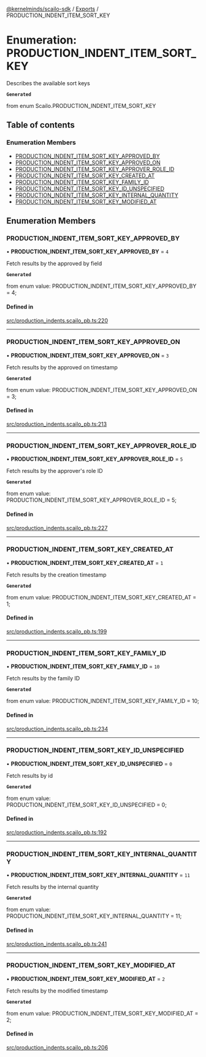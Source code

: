 [@kernelminds/scailo-sdk](../README.md) / [Exports](../modules.md) / PRODUCTION\_INDENT\_ITEM\_SORT\_KEY

# Enumeration: PRODUCTION\_INDENT\_ITEM\_SORT\_KEY

Describes the available sort keys

**`Generated`**

from enum Scailo.PRODUCTION_INDENT_ITEM_SORT_KEY

## Table of contents

### Enumeration Members

- [PRODUCTION\_INDENT\_ITEM\_SORT\_KEY\_APPROVED\_BY](PRODUCTION_INDENT_ITEM_SORT_KEY.md#production_indent_item_sort_key_approved_by)
- [PRODUCTION\_INDENT\_ITEM\_SORT\_KEY\_APPROVED\_ON](PRODUCTION_INDENT_ITEM_SORT_KEY.md#production_indent_item_sort_key_approved_on)
- [PRODUCTION\_INDENT\_ITEM\_SORT\_KEY\_APPROVER\_ROLE\_ID](PRODUCTION_INDENT_ITEM_SORT_KEY.md#production_indent_item_sort_key_approver_role_id)
- [PRODUCTION\_INDENT\_ITEM\_SORT\_KEY\_CREATED\_AT](PRODUCTION_INDENT_ITEM_SORT_KEY.md#production_indent_item_sort_key_created_at)
- [PRODUCTION\_INDENT\_ITEM\_SORT\_KEY\_FAMILY\_ID](PRODUCTION_INDENT_ITEM_SORT_KEY.md#production_indent_item_sort_key_family_id)
- [PRODUCTION\_INDENT\_ITEM\_SORT\_KEY\_ID\_UNSPECIFIED](PRODUCTION_INDENT_ITEM_SORT_KEY.md#production_indent_item_sort_key_id_unspecified)
- [PRODUCTION\_INDENT\_ITEM\_SORT\_KEY\_INTERNAL\_QUANTITY](PRODUCTION_INDENT_ITEM_SORT_KEY.md#production_indent_item_sort_key_internal_quantity)
- [PRODUCTION\_INDENT\_ITEM\_SORT\_KEY\_MODIFIED\_AT](PRODUCTION_INDENT_ITEM_SORT_KEY.md#production_indent_item_sort_key_modified_at)

## Enumeration Members

### PRODUCTION\_INDENT\_ITEM\_SORT\_KEY\_APPROVED\_BY

• **PRODUCTION\_INDENT\_ITEM\_SORT\_KEY\_APPROVED\_BY** = ``4``

Fetch results by the approved by field

**`Generated`**

from enum value: PRODUCTION_INDENT_ITEM_SORT_KEY_APPROVED_BY = 4;

#### Defined in

[src/production_indents.scailo_pb.ts:220](https://github.com/scailo/ts-sdk/blob/c10a36b57201dfa5903d4b53efa1e62aa6208936/src/production_indents.scailo_pb.ts#L220)

___

### PRODUCTION\_INDENT\_ITEM\_SORT\_KEY\_APPROVED\_ON

• **PRODUCTION\_INDENT\_ITEM\_SORT\_KEY\_APPROVED\_ON** = ``3``

Fetch results by the approved on timestamp

**`Generated`**

from enum value: PRODUCTION_INDENT_ITEM_SORT_KEY_APPROVED_ON = 3;

#### Defined in

[src/production_indents.scailo_pb.ts:213](https://github.com/scailo/ts-sdk/blob/c10a36b57201dfa5903d4b53efa1e62aa6208936/src/production_indents.scailo_pb.ts#L213)

___

### PRODUCTION\_INDENT\_ITEM\_SORT\_KEY\_APPROVER\_ROLE\_ID

• **PRODUCTION\_INDENT\_ITEM\_SORT\_KEY\_APPROVER\_ROLE\_ID** = ``5``

Fetch results by the approver's role ID

**`Generated`**

from enum value: PRODUCTION_INDENT_ITEM_SORT_KEY_APPROVER_ROLE_ID = 5;

#### Defined in

[src/production_indents.scailo_pb.ts:227](https://github.com/scailo/ts-sdk/blob/c10a36b57201dfa5903d4b53efa1e62aa6208936/src/production_indents.scailo_pb.ts#L227)

___

### PRODUCTION\_INDENT\_ITEM\_SORT\_KEY\_CREATED\_AT

• **PRODUCTION\_INDENT\_ITEM\_SORT\_KEY\_CREATED\_AT** = ``1``

Fetch results by the creation timestamp

**`Generated`**

from enum value: PRODUCTION_INDENT_ITEM_SORT_KEY_CREATED_AT = 1;

#### Defined in

[src/production_indents.scailo_pb.ts:199](https://github.com/scailo/ts-sdk/blob/c10a36b57201dfa5903d4b53efa1e62aa6208936/src/production_indents.scailo_pb.ts#L199)

___

### PRODUCTION\_INDENT\_ITEM\_SORT\_KEY\_FAMILY\_ID

• **PRODUCTION\_INDENT\_ITEM\_SORT\_KEY\_FAMILY\_ID** = ``10``

Fetch results by the family ID

**`Generated`**

from enum value: PRODUCTION_INDENT_ITEM_SORT_KEY_FAMILY_ID = 10;

#### Defined in

[src/production_indents.scailo_pb.ts:234](https://github.com/scailo/ts-sdk/blob/c10a36b57201dfa5903d4b53efa1e62aa6208936/src/production_indents.scailo_pb.ts#L234)

___

### PRODUCTION\_INDENT\_ITEM\_SORT\_KEY\_ID\_UNSPECIFIED

• **PRODUCTION\_INDENT\_ITEM\_SORT\_KEY\_ID\_UNSPECIFIED** = ``0``

Fetch results by id

**`Generated`**

from enum value: PRODUCTION_INDENT_ITEM_SORT_KEY_ID_UNSPECIFIED = 0;

#### Defined in

[src/production_indents.scailo_pb.ts:192](https://github.com/scailo/ts-sdk/blob/c10a36b57201dfa5903d4b53efa1e62aa6208936/src/production_indents.scailo_pb.ts#L192)

___

### PRODUCTION\_INDENT\_ITEM\_SORT\_KEY\_INTERNAL\_QUANTITY

• **PRODUCTION\_INDENT\_ITEM\_SORT\_KEY\_INTERNAL\_QUANTITY** = ``11``

Fetch results by the internal quantity

**`Generated`**

from enum value: PRODUCTION_INDENT_ITEM_SORT_KEY_INTERNAL_QUANTITY = 11;

#### Defined in

[src/production_indents.scailo_pb.ts:241](https://github.com/scailo/ts-sdk/blob/c10a36b57201dfa5903d4b53efa1e62aa6208936/src/production_indents.scailo_pb.ts#L241)

___

### PRODUCTION\_INDENT\_ITEM\_SORT\_KEY\_MODIFIED\_AT

• **PRODUCTION\_INDENT\_ITEM\_SORT\_KEY\_MODIFIED\_AT** = ``2``

Fetch results by the modified timestamp

**`Generated`**

from enum value: PRODUCTION_INDENT_ITEM_SORT_KEY_MODIFIED_AT = 2;

#### Defined in

[src/production_indents.scailo_pb.ts:206](https://github.com/scailo/ts-sdk/blob/c10a36b57201dfa5903d4b53efa1e62aa6208936/src/production_indents.scailo_pb.ts#L206)
